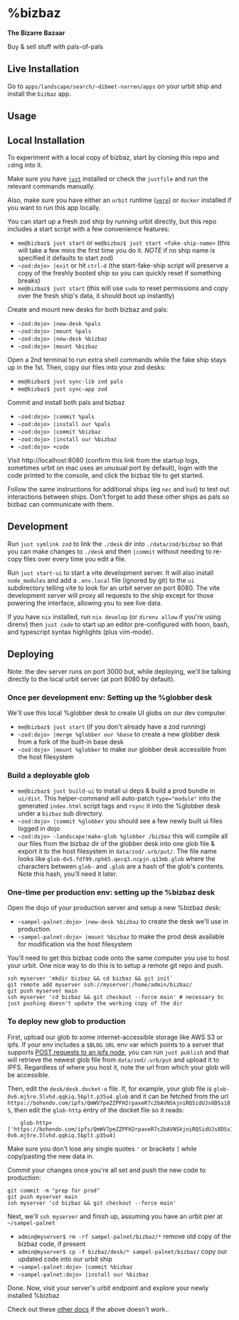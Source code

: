 # %bizbaz

**The Bizarre Bazaar**

Buy & sell stuff with pals-of-pals

## Live Installation

Go to `apps/landscape/search/~dibmet-narren/apps` on your urbit ship and install the `bizbaz` app.

## Usage



## Local Installation

To experiment with a local copy of bizbaz, start by cloning this repo and `cd`ing into it.

Make sure you have [`just`](https://github.com/casey/just) installed or check the `justfile` and run the relevant commands manually.

Also, make sure you have either an `urbit` runtime ([`vere`](https://github.com/urbit/vere)) or `docker` installed if you want to run this app locally.

You can start up a fresh zod ship by running urbit directly, but this repo includes a start script with a few convenience features:
- `me@bizbaz$ just start` or `me@bizbaz$ just start <fake-ship-name>` (this will take a few mins the first time you do it. *NOTE* if no ship name is specified it defaults to start zod)
- `~zod:dojo> |exit` or hit `ctrl-d` (the start-fake-ship script will preserve a copy of the freshly booted ship so you can quickly reset if something breaks)
- `me@bizbaz$ just start` (this will use `sudo` to reset permissions and copy over the fresh ship's data, it should boot up instantly)

Create and mount new desks for both bizbaz and pals:
- `~zod:dojo> |new-desk %pals`
- `~zod:dojo> |mount %pals`
- `~zod:dojo> |new-desk %bizbaz`
- `~zod:dojo> |mount %bizbaz`

Open a 2nd terminal to run extra shell commands while the fake ship stays up in the 1st. Then, copy our files into your zod desks:
- `me@bizbaz$ just sync-lib zod pals`
- `me@bizbaz$ just sync-app zod`

Commit and install both pals and bizbaz
- `~zod:dojo> |commit %pals`
- `~zod:dojo> |install our %pals`
- `~zod:dojo> |commit %bizbaz`
- `~zod:dojo> |install our %bizbaz`
- `~zod:dojo> +code`

Visit http://localhost:8080 (confirm this link from the startup logs, sometimes urbit on mac uses an unusual port by default), login with the code printed to the console, and click the bizbaz tile to get started.

Follow the same instructions for additional ships (eg `nec` and `bud`) to test out interactions between ships. Don't forget to add these other ships as pals so bizbaz can communicate with them.

## Development

Run `just symlink zod` to link the `./desk` dir into `./data/zod/bizbaz` so that you can make changes to `./desk` and then `|commit` without needing to re-copy files over every time you edit a file.

Run `just start-ui` to start a vite development server. It will also install `node_modules` and add a `.env.local` file (ignored by git) to the `ui` subdirectory telling vite to look for an urbit server on port 8080. The vite development server will proxy all requests to the ship except for those powering the interface, allowing you to see live data.

If you have `nix` installed, run `nix develop` (or `direnv allow` if you're using direnv) then `just code` to start up an editor pre-configured with hoon, bash, and typescript syntax highlights (plus vim-mode).

## Deploying

Note: the dev server runs on port 3000 but, while deploying, we'll be talking directly to the local urbit server (at port 8080 by default).

### Once per development env: Setting up the %globber desk 

We'll use this local %globber desk to create UI globs on our dev computer.

- `me@bizbaz$ just start` (if you don't already have a zod running)
- `~zod:dojo> |merge %globber our %base` to create a new globber desk from a fork of the built-in base desk
- `~zod:dojo> |mount %globber` to make our globber desk accessible from the host filesystem

### Build a deployable glob

- `me@bizbaz$ just build-ui` to install ui deps & build a prod bundle in `ui/dist`. This helper-command will auto-patch `type="module"` into the generated `index.html` script tags and `rsync` it into the %globber desk under a `bizbaz` sub directory.
- `~zod:dojo> |commit %globber` you should see a few newly built ui files logged in dojo
- `~zod:dojo> -landscape!make-glob %globber /bizbaz` this will compile all our files from the bizbaz dir of the globber desk into one glob file & export it to the host filesystem in `data/zod/.urb/put/`. The file name looks like `glob-0v5.fdf99.nph65.qecq3.ncpjn.q13mb.glob` where the characters between `glob-` and `.glob` are a hash of the glob's contents. Note this hash, you'll need it later.

### One-time per production env: setting up the %bizbaz desk 

Open the dojo of your production server and setup a new %bizbaz desk:

- `~sampel-palnet:dojo> |new-desk %bizbaz` to create the desk we'll use in production
- `~sampel-palnet:dojo> |mount %bizbaz` to make the prod desk available for modification via the host filesystem

You'll need to get this bizbaz code onto the same computer you use to host your urbit. One nice way to do this is to setup a remote git repo and push.

```
ssh myserver 'mkdir bizbaz && cd bizbaz && git init`
git remote add myserver ssh://myserver:/home/admin/bizbaz/
git push myserver main
ssh myserver 'cd bizbaz && git checkout --force main' # necessary bc just pushing doesn't update the working copy of the dir
```

### To deploy new glob to production

First, upload our glob to some internet-accessible storage like AWS S3 or ipfs. If your env includes a `$BLOG_URL` env var which points to a server that supports [POST requests to an ipfs node](https://github.com/bohendo/bloggit/blob/main/modules/server/src/ipfs/index.ts#L56-L68), you can run `just publish` and that will retrieve the newest glob file from `data/zod/.urb/put` and upload it to IPFS. Regardless of where you host it, note the url from which your glob will be accessible.

Then, edit the `desk/desk.docket-o` file. If, for example, your glob file is `glob-0v6.mj5re.5lvhd.qqkiq.5bplt.p35u4.glob` and it can be fetched from the url `https://bohendo.com/ipfs/QmWV7peZZPFH2rpaxeR7c2bAVNSkjniRQSidUJs8DSs18S`, then edit the `glob-http` entry of the docket file so it reads:
```
    glob-http+['https://bohendo.com/ipfs/QmWV7peZZPFH2rpaxeR7c2bAVNSkjniRQSidUJs8DSs18S' 0v6.mj5re.5lvhd.qqkiq.5bplt.p35u4]
```
Make sure you don't lose any single quotes `'` or brackets `]` while copy/pasting the new data in.

Commit your changes once you're all set and push the new code to production:

```
git commit -m "prep for prod"
git push myserver main
ssh myserver 'cd bizbaz && git checkout --force main'
```

Next, we'll `ssh myserver` and finish up, assuming you have an urbit pier at `~/sampel-palnet`

- `admin@myserver$ rm -rf sampel-palnet/bizbaz/*` remove old copy of the bizbaz code, if present
- `admin@myserver$ cp -f bizbaz/desk/* sampel-palnet/bizbaz/` copy our updated code into our urbit ship
- `~sampel-palnet:dojo> |commit %bizbaz`
- `~sampel-palnet:dojo> |install our %bizbaz`

Done. Now, visit your server's urbit endpoint and explore your newly installed %bizbaz

Check out these [other docs](https://developers.urbit.org/guides/core/app-school-full-stack/8-desk) if the above doesn't work..
